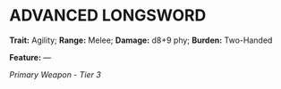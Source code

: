 # ADVANCED LONGSWORD

**Trait:** Agility; **Range:** Melee; **Damage:** d8+9 phy; **Burden:** Two-Handed

**Feature:** —

*Primary Weapon - Tier 3*